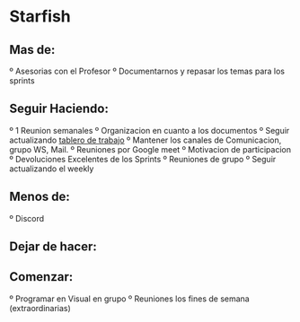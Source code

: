 # Starfish

## **Mas de:**
º Asesorias con el Profesor 
º Documentarnos y repasar los temas para los sprints

## **Seguir Haciendo:**
º 1 Reunion semanales 
º Organizacion en cuanto a los documentos 
º Seguir actualizando [tablero de trabajo](https://github.com/nachov00/grupo_1_RoadTripping/projects/1) 
º Mantener los canales de Comunicacion, grupo WS, Mail. 
º Reuniones por Google meet 
º Motivacion de participacion 
º Devoluciones Excelentes de los Sprints 
º Reuniones de grupo 
º Seguir actualizando el weekly

## **Menos de:**
º Discord 

## **Dejar de hacer:**

## **Comenzar:**
º Programar en Visual en grupo
º Reuniones los fines de semana (extraordinarias)
